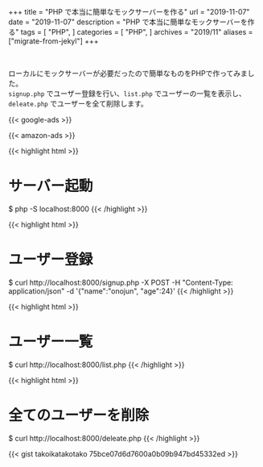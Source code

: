+++
title =  "PHP で本当に簡単なモックサーバーを作る"
url = "2019-11-07"
date = "2019-11-07"
description = "PHP で本当に簡単なモックサーバーを作る"
tags = [
    "PHP",
]
categories = [
    "PHP",
]
archives = "2019/11"
aliases = ["migrate-from-jekyl"]
+++

<br>

ローカルにモックサーバーが必要だったので簡単なものをPHPで作ってみました。  
`signup.php` でユーザー登録を行い、`list.php` でユーザーの一覧を表示し、`deleate.php` でユーザーを全て削除します。

<!-- Google Ads -->
{{< google-ads >}}

<!-- Amazon Ads -->
{{< amazon-ads >}}

{{< highlight html >}}
# サーバー起動
$ php -S localhost:8000
{{< /highlight >}}

{{< highlight html >}}
# ユーザー登録
$ curl http://localhost:8000/signup.php -X POST -H "Content-Type: application/json" -d '{"name":"onojun", "age":24}'
{{< /highlight >}}

{{< highlight html >}}
# ユーザー一覧
$ curl http://localhost:8000/list.php
{{< /highlight >}}

{{< highlight html >}}
# 全てのユーザーを削除
$ curl http://localhost:8000/deleate.php
{{< /highlight >}}

{{< gist takoikatakotako 75bce07d6d7600a0b09b947bd45332ed >}}
